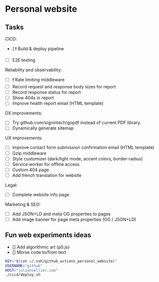 # Personal website

## Tasks

CICD:
-  ] ❗ Build & deploy pipeline
- [ ] E2E testing

Reliability and observability:
- [ ] ❗ Rate limiting middleware
- [ ] Record request and response body sizes for report
- [ ] Record response status for report
- [ ] Show 404s in report
- [ ] Improve health report email (HTML template)

DX improvements:
- [ ] Try github.com/signintech/gopdf instead of current PDF library.
- [ ] Dynamically generate sitemap

UX improvements:
- [ ] Improve contact form submission confirmation email (HTML template)
- [ ] Gzip middleware
- [ ] Style customizer (dark/light mode, accent colors, border-radius)
- [ ] Service worker for offline access
- [ ] Custom 404 page
- [ ] Add french translation for website

Legal:
- [ ] Complete website info page

Marketing & SEO:
- [ ] Add JSON+LD and meta OG properties to pages
- [ ] Add image banner for page meta properties (OG / JSON+LD)

## Fun web experiments ideas

- [] Add algorithmic art (p5.js)
- [] Morse code to/from text

```bash
KEY="$(cat ~/.ssh/github_actions_personal_website)"
USERNAME="github"
HOST="juliensellier.com"
./cicd/deploy.sh
```